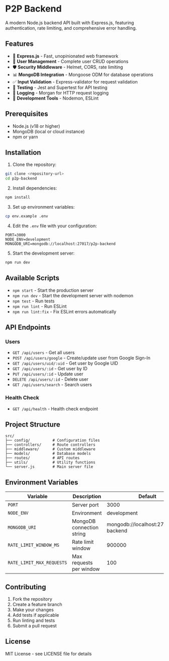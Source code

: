 # P2P Backend

A modern Node.js backend API built with Express.js, featuring authentication, rate limiting, and comprehensive error handling.

## Features

- 🚀 **Express.js** - Fast, unopinionated web framework
- 👥 **User Management** - Complete user CRUD operations
- 🛡️ **Security Middleware** - Helmet, CORS, rate limiting
- 📊 **MongoDB Integration** - Mongoose ODM for database operations
- ✅ **Input Validation** - Express-validator for request validation
- 🧪 **Testing** - Jest and Supertest for API testing
- 📝 **Logging** - Morgan for HTTP request logging
- 🔧 **Development Tools** - Nodemon, ESLint

## Prerequisites

- Node.js (v18 or higher)
- MongoDB (local or cloud instance)
- npm or yarn

## Installation

1. Clone the repository:
```bash
git clone <repository-url>
cd p2p-backend
```

2. Install dependencies:
```bash
npm install
```

3. Set up environment variables:
```bash
cp env.example .env
```

4. Edit the `.env` file with your configuration:
```env
PORT=3000
NODE_ENV=development
MONGODB_URI=mongodb://localhost:27017/p2p-backend
```

5. Start the development server:
```bash
npm run dev
```

## Available Scripts

- `npm start` - Start the production server
- `npm run dev` - Start the development server with nodemon
- `npm test` - Run tests
- `npm run lint` - Run ESLint
- `npm run lint:fix` - Fix ESLint errors automatically

## API Endpoints

### Users
- `GET /api/users` - Get all users
- `POST /api/users/google` - Create/update user from Google Sign-In
- `GET /api/users/uid/:uid` - Get user by Google UID
- `GET /api/users/:id` - Get user by ID
- `PUT /api/users/:id` - Update user
- `DELETE /api/users/:id` - Delete user
- `GET /api/users/search` - Search users



### Health Check
- `GET /api/health` - Health check endpoint

## Project Structure

```
src/
├── config/          # Configuration files
├── controllers/     # Route controllers
├── middleware/      # Custom middleware
├── models/          # Database models
├── routes/          # API routes
├── utils/           # Utility functions
└── server.js        # Main server file
```

## Environment Variables

| Variable | Description | Default |
|----------|-------------|---------|
| `PORT` | Server port | 3000 |
| `NODE_ENV` | Environment | development |
| `MONGODB_URI` | MongoDB connection string | mongodb://localhost:27017/p2p-backend |
| `RATE_LIMIT_WINDOW_MS` | Rate limit window | 900000 |
| `RATE_LIMIT_MAX_REQUESTS` | Max requests per window | 100 |

## Contributing

1. Fork the repository
2. Create a feature branch
3. Make your changes
4. Add tests if applicable
5. Run linting and tests
6. Submit a pull request

## License

MIT License - see LICENSE file for details 